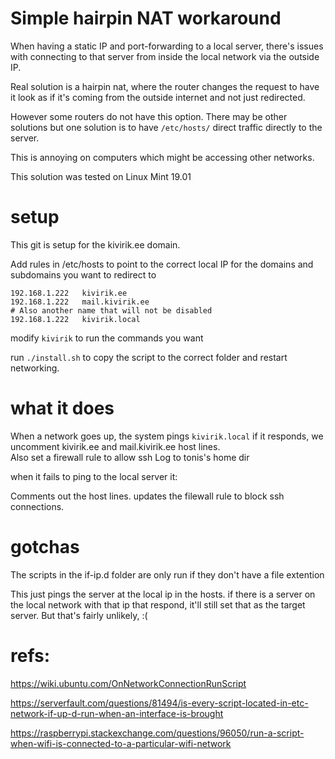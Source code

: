 # Simple hairpin NAT workaround

When having a static IP and port-forwarding to a local server, there's issues with connecting to that server from inside the local network via the outside IP. 

Real solution is a hairpin nat, where the router changes the request to have it look as if it's coming from the outside internet and not just redirected. 

However some routers do not have this option. There may be other solutions but one solution is to have `/etc/hosts/` direct traffic directly to the server.

This is annoying on computers which might be accessing other networks.

This solution was tested on Linux Mint 19.01 

# setup

This git is setup for the kivirik.ee domain.

Add rules in /etc/hosts to point to the correct local IP for the domains and subdomains you want to redirect to

```
192.168.1.222	kivirik.ee
192.168.1.222	mail.kivirik.ee
# Also another name that will not be disabled
192.168.1.222	kivirik.local
```	

modify `kivirik` to run the commands you want 

run `./install.sh` to copy the script to the correct folder and restart networking. 

# what it does

When a network goes up, the system pings `kivirik.local` if it responds, we uncomment kivirik.ee and mail.kivirik.ee host lines.  
Also set a firewall rule to allow ssh 
Log to tonis's home dir

when it fails to ping to the local server it:

Comments out the host lines. 
updates the filewall rule to block ssh connections. 

	
# gotchas 

The scripts in the if-ip.d folder are only run if they don't have a file extention

This just pings the server at the local ip in the hosts. if there is a server on the local network with that ip that respond, it'll still set that as the target server. 
But that's fairly unlikely,  :( 
 

# refs:

https://wiki.ubuntu.com/OnNetworkConnectionRunScript

https://serverfault.com/questions/81494/is-every-script-located-in-etc-network-if-up-d-run-when-an-interface-is-brought

https://raspberrypi.stackexchange.com/questions/96050/run-a-script-when-wifi-is-connected-to-a-particular-wifi-network
